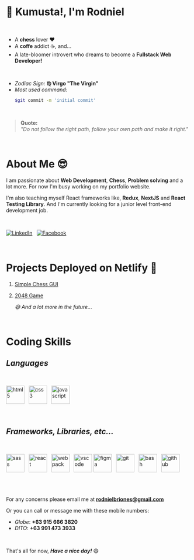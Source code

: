 # :wave: **Kumusta!, I'm Rodniel**

<br>

- A **chess** lover :heart:
- A **coffe** addict :coffee:, and...
- A late-bloomer introvert who dreams to become a **Fullstack Web Developer!**

<br>

- _Zodiac Sign:_ **:virgo: Virgo "The Virgin"**
- _Most used command:_
  ```bash
  $git commit -m 'initial commit'
  ```

<br>

> **Quote:**<br>_"Do not follow the right path, follow your own path and make it right."_

<br>

# **About Me** :sunglasses:

I am passionate about **Web Development**,
**Chess**, **Problem solving** and a lot more. For now I'm busy working on my portfolio website.

I'm also teaching myself React frameworks like, **Redux**, **NextJS** and **React Testing Library**. And I'm currently looking for a junior level front-end development job.

<!-- Here's the link to [my resume](#). -->

<br>

<!-- [![portfolio](https://img.shields.io/badge/visit_my_portfolio-peru?style=for-the-badge&logo=ko-fi&logoColor=white)](https://scinth.github.io/ 'my portfolio') -->

[![LinkedIn](https://img.shields.io/badge/my_linkedin_account-0a63bc?style=for-the-badge&logo=linkedin&logoColor=white)](https://www.linkedin.com/in/rodniel-b-a75bb7226/) &nbsp;
[![Facebook](https://img.shields.io/badge/message_me_on_facebook-1773ea?style=for-the-badge&logo=facebook&logoColor=white)](https://www.facebook.com/profile.php/?id=100076113183013)

<br>

# **Projects Deployed on Netlify** :rocket:

1. [Simple Chess GUI](https://nielbrioneschessgui.netlify.app)
2. [2048 Game](https://nielbriones2048.netlify.app)

   _:sweat_smile: And a lot more in the future..._

<br>

# **Coding Skills**

## **_Languages_**

<br>

<img width="50px" src="https://cdn.jsdelivr.net/gh/devicons/devicon/icons/html5/html5-plain.svg" alt="html5" /> &nbsp;
<img width="50px" src="https://cdn.jsdelivr.net/gh/devicons/devicon/icons/css3/css3-plain.svg" alt="css3" /> &nbsp;
<img width="50px" src="https://cdn.jsdelivr.net/gh/devicons/devicon/icons/javascript/javascript-plain.svg" alt="javascript" />

<br>

## **_Frameworks, Libraries, etc..._**

<br>

<img width="50px" src="https://cdn.jsdelivr.net/gh/devicons/devicon/icons/sass/sass-original.svg" alt="sass" /> &nbsp;
<img width="50px" src="https://cdn.jsdelivr.net/gh/devicons/devicon/icons/react/react-original.svg" alt="react" /> &nbsp;
<img width="50px" src="https://cdn.jsdelivr.net/gh/devicons/devicon/icons/webpack/webpack-original.svg" alt="webpack" /> &nbsp;
<img width="50px" src="https://cdn.jsdelivr.net/gh/devicons/devicon/icons/vscode/vscode-original.svg" alt="vscode" />
<img width="50px" src="https://cdn.jsdelivr.net/gh/devicons/devicon/icons/figma/figma-original.svg" alt="figma" /> &nbsp;
<img width="50px" src="https://cdn.jsdelivr.net/gh/devicons/devicon/icons/git/git-original.svg" alt="git" /> &nbsp;
<img width="50px" src="https://cdn.jsdelivr.net/gh/devicons/devicon/icons/bash/bash-original.svg" alt="bash" /> &nbsp;
<img width="50px" src="https://cdn.jsdelivr.net/gh/devicons/devicon/icons/github/github-original.svg" alt="github" /> &nbsp;

<br><br>

For any concerns please email me at **rodnielbriones@gmail.com**

Or you can call or message me with these mobile numbers:

- _Globe_: **+63 915 666 3820**
- _DITO_: **+63 991 473 3933**

<br>

That's all for now, **_Have a nice day!_** :smile:
